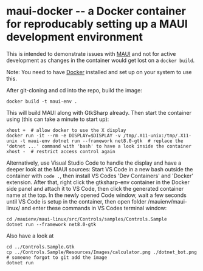 # maui-docker -- a Docker container for reproducably setting up a MAUI development environment

This is intended to demonstrate issues with [MAUI](https://github.com/jsuarezruiz/maui-linux) and not 
for active development as changes in the container would get lost on a `docker build`.

Note: You need to have [Docker](https://docs.docker.com/engine/install/ubuntu/) installed and set up 
on your system to use this.

After git-cloning and cd into the repo, build the image:

    docker build -t maui-env .

This will build MAUI along with GtkSharp already. Then start the container using (this can take a minute to start up):

    xhost +  # allow docker to use the X display
    docker run -it --rm -e DISPLAY=$DISPLAY -v /tmp/.X11-unix:/tmp/.X11-unix -t maui-env dotnet run --framework net8.0-gtk  # replace the 'dotnet ...' command with 'bash' to have a look inside the container
    xhost -  # restrict access control again

Alternatively, use Visual Studio Code to handle the display and have a deeper look at the MAUI sources: 
Start VS Code in a new bash outside the container with `code .`,
then install VS Codes 'Dev Containers' and 'Docker' extension. After that, right click the gtksharp-env
container in the Docker side panel and attach it to VS Code, then click the generated container name at
the top. In the newly opened Code window, wait a few seconds until VS Code is setup in the container,
then open folder /mauienv/maui-linux/ and enter these commands in VS Codes terminal window:

    cd /mauienv/maui-linux/src/Controls/samples/Controls.Sample
    dotnet run --framework net8.0-gtk

Also have a look at

    cd ../Controls.Sample.Gtk
    cp ../Controls.Sample/Resources/Images/calculator.png ./dotnet_bot.png  # someone forgot to git add the image
    dotnet run

